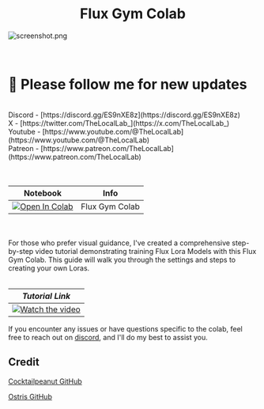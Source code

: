 <h1 align="center">Flux Gym Colab</h1>

![screenshot.png](screenshot.png) <br /> <br /> <br />

<h1>🐣 Please follow me for new updates</h1> <br /> 
Discord - [https://discord.gg/ES9nXE8z](https://discord.gg/ES9nXE8z) <br />
X - [https://twitter.com/TheLocalLab_](https://x.com/TheLocalLab_) <br />
Youtube - [https://www.youtube.com/@TheLocalLab](https://www.youtube.com/@TheLocalLab) <br />
Patreon - [https://www.patreon.com/TheLocalLab](https://www.patreon.com/TheLocalLab)<br /> <br /> <br />

| Notebook                                                                                                                                                                                                                | Info           |
| ----------------------------------------------------------------------------------------------------------------------------------------------------------------------------------------------------------------------- | -------------- |
| <a href="https://colab.research.google.com/drive/1bG2RmkOVLVFPGsEm1RQIn5zsk2t3NRWS#scrollTo=lU6VoX3zs66v" target="_blank"><img src="https://colab.research.google.com/assets/colab-badge.svg" alt="Open In Colab"/></a> | Flux Gym Colab |

<br /> <br />For those who prefer visual guidance, I've created a comprehensive step-by-step video tutorial demonstrating training Flux Lora Models with this Flux Gym Colab. This guide will walk you through the settings and steps to creating your own Loras. <br /> <br />

|               **_Tutorial Link_**               |
| :---------------------------------------------: |
| [![Watch the video](https://img.youtube.com)]() |

If you encounter any issues or have questions specific to the colab, feel free to reach out on [discord](https://discord.gg/ES9nXE8z), and I'll do my best to assist you.

## Credit

[Cocktailpeanut GitHub](https://github.com/cocktailpeanut/fluxgym)

[Ostris GitHub](https://github.com/ostris/ai-toolkit)
